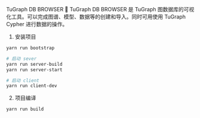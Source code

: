 TuGraph DB BROWSER 🔗
TuGraph DB BROWSER 是 TuGraph 图数据库的可视化工具。可以完成图谱、模型、数据等的创建和导入。同时可用使用 TuGraph Cypher 进行数据的操作。

1. 安装项目

```bash
yarn run bootstrap

# 启动 sever
yarn run server-build
yarn run server-start

# 启动 client
yarn run client-dev

```


2. 项目编译

```bash
yarn run build
```
